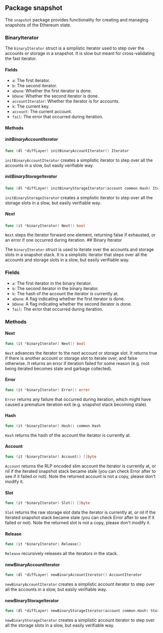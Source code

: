 ## Package snapshot

The `snapshot` package provides functionality for creating and managing snapshots of the Ethereum state.

### BinaryIterator

The `binaryIterator` struct is a simplistic iterator used to step over the accounts or storage in a snapshot. It is slow but meant for cross-validating the fast iterator.

#### Fields

- `a`: The first iterator.
- `b`: The second iterator.
- `aDone`: Whether the first iterator is done.
- `bDone`: Whether the second iterator is done.
- `accountIterator`: Whether the iterator is for accounts.
- `k`: The current key.
- `account`: The current account.
- `fail`: The error that occurred during iteration.

#### Methods

##### initBinaryAccountIterator

```go
func (dl *diffLayer) initBinaryAccountIterator() Iterator
```

`initBinaryAccountIterator` creates a simplistic iterator to step over all the accounts in a slow, but easily verifiable way.

##### initBinaryStorageIterator

```go
func (dl *diffLayer) initBinaryStorageIterator(account common.Hash) Iterator
```

`initBinaryStorageIterator` creates a simplistic iterator to step over all the storage slots in a slow, but easily verifiable way.

##### Next

```go
func (it *binaryIterator) Next() bool
```

`Next` steps the iterator forward one element, returning false if exhausted, or an error if one occurred during iteration. ## Binary Iterator

The `binaryIterator` struct is used to iterate over the accounts and storage slots in a snapshot stack. It is a simplistic iterator that steps over all the accounts and storage slots in a slow, but easily verifiable way.

### Fields

- `a`: The first iterator in the binary iterator.
- `b`: The second iterator in the binary iterator.
- `k`: The hash of the account the iterator is currently at.
- `aDone`: A flag indicating whether the first iterator is done.
- `bDone`: A flag indicating whether the second iterator is done.
- `fail`: The error that occurred during iteration.

### Methods

#### Next

```go
func (it *binaryIterator) Next() bool
```

`Next` advances the iterator to the next account or storage slot. It returns true if there is another account or storage slot to iterate over, and false otherwise. It returns an error if iteration failed for some reason (e.g. root being iterated becomes stale and garbage collected).

#### Error

```go
func (it *binaryIterator) Error() error
```

`Error` returns any failure that occurred during iteration, which might have caused a premature iteration exit (e.g. snapshot stack becoming stale).

#### Hash

```go
func (it *binaryIterator) Hash() common.Hash
```

`Hash` returns the hash of the account the iterator is currently at.

#### Account

```go
func (it *binaryIterator) Account() []byte
```

`Account` returns the RLP encoded slim account the iterator is currently at, or nil if the iterated snapshot stack became stale (you can check Error after to see if it failed or not). Note the returned account is not a copy, please don't modify it.

#### Slot

```go
func (it *binaryIterator) Slot() []byte
```

`Slot` returns the raw storage slot data the iterator is currently at, or nil if the iterated snapshot stack became stale (you can check Error after to see if it failed or not). Note the returned slot is not a copy, please don't modify it.

#### Release

```go
func (it *binaryIterator) Release()
```

`Release` recursively releases all the iterators in the stack.

#### newBinaryAccountIterator

```go
func (dl *diffLayer) newBinaryAccountIterator() AccountIterator
```

`newBinaryAccountIterator` creates a simplistic account iterator to step over all the accounts in a slow, but easily verifiable way.

#### newBinaryStorageIterator

```go
func (dl *diffLayer) newBinaryStorageIterator(account common.Hash) StorageIterator
```

`newBinaryStorageIterator` creates a simplistic account iterator to step over all the storage slots in a slow, but easily verifiable way.